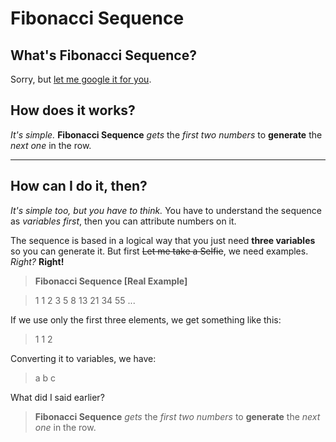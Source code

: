 # Fibonacci Sequence

## What's Fibonacci Sequence?
Sorry, but [let me google it for you](http://lmgtfy.com/?q=Fibonacci+Sequence).

## How does it works?
*It's simple.*
**Fibonacci Sequence** *gets* the *first two numbers* to **generate** the *next one* in the row.
***
## How can I do it, then?
*It's simple too, but you have to think.*
You have to understand the sequence as *variables first*, then you can attribute numbers on it.

The sequence is based in a logical way that you just need **three variables** so you can generate it. But first ~~Let me take a Selfie~~, we need examples. *Right?* **Right!**

> **Fibonacci Sequence [Real Example]**

> 1 1 2 3 5 8 13 21 34 55 ...

If we use only the first three elements, we get something like this:
> 1 1 2

Converting it to variables, we have:
> a b c

What did I said earlier?
> **Fibonacci Sequence** *gets* the *first two numbers* to **generate** the *next one* in the row.
